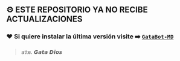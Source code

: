 ## ⚙️ ESTE REPOSITORIO YA NO RECIBE ACTUALIZACIONES 
### ❤️ Si quiere instalar la última versión visite ➡️ [`GataBot-MD`](https://github.com/GataNina-Li/GataBot-MD)

> atte. 𝙂𝙖𝙩𝙖 𝘿𝙞𝙤𝙨
